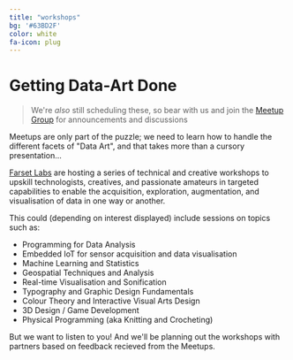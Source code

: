 ```yaml
---
title: "workshops"
bg: '#63BD2F'
color: white
fa-icon: plug
---
```




# Getting Data-Art Done

> We're _also_ still scheduling these, so bear with us and join the [Meetup Group](https://www.meetup.com/Data-Art-Belfast) for announcements and discussions

Meetups are only part of the puzzle; we need to learn how to handle the different facets of "Data Art", and that takes more than a cursory presentation...

[Farset Labs](https://www.farsetlabs.org.uk) are hosting a series of technical and creative workshops to upskill technologists, creatives, and passionate amateurs in targeted capabilities to enable the acquisition, exploration, augmentation, and visualisation of data in one way or another.

This could (depending on interest displayed) include sessions on topics such as:

- Programming for Data Analysis
- Embedded IoT for sensor acquisition and data visualisation
- Machine Learning and Statistics
- Geospatial Techniques and Analysis
- Real-time Visualisation and Sonification
- Typography and Graphic Design Fundamentals
- Colour Theory and Interactive Visual Arts Design
- 3D Design / Game Development
- Physical Programming (aka Knitting and Crocheting)

But we want to listen to you! And we'll be planning out the workshops with partners based on feedback recieved from the Meetups.

